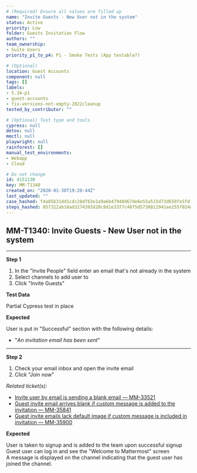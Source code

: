 ```yaml
---
# (Required) Ensure all values are filled up
name: "Invite Guests - New User not in the system"
status: Active
priority: Low
folder: Guests Invitation Flow
authors: ""
team_ownership: 
- Suite Users
priority_p1_to_p4: P1 - Smoke Tests (App testable?)

# (Optional)
location: Guest Accounts
component: null
tags: []
labels: 
- 5.34-p1
- guest-accounts
- fix-versions-not-empty-2022cleanup
tested_by_contributor: ""

# (Optional) Test type and tools
cypress: null
detox: null
mmctl: null
playwright: null
rainforest: []
manual_test_environments: 
- Webapp
- Cloud

# Do not change
id: 4151130
key: MM-T1340
created_on: "2020-01-30T19:20:44Z"
last_updated: ""
case_hashed: f4a85b31dd1cdc28df63e1a9a6b47948d67de6e55a515d73d650fe5fdff785e07f9267e2c8f33f70950c933c65419645
steps_hashed: 857322ab10ad3274393d20c8d1e3377c48f5d5730811941ee255f024df46660e434bbd6d163b28853b6eb33f720cf773
---
```


<!-- (Auto-generated) Based on frontmatter's "key" and "name" -->

## MM-T1340: Invite Guests - New User not in the system

---

**Step 1**

1. In the "Invite People" field enter an email that's not already in the system
2. Select channels to add user to
3. Click "Invite Guests"

**Test Data**

Partial Cypress test in place

**Expected**

User is put in "Successful" section with the following details:

- "_An invitation email has been sent_"

---

**Step 2**

1. Check your email inbox and open the invite email
2. Click "Join now"

_Related ticket(s):_

- [Invite user by email is sending a blank email — MM-33521](https://mattermost.atlassian.net/browse/MM-33521)
- [Guest invite email arrives blank if custom message is added to the invitation — MM-35841](https://mattermost.atlassian.net/browse/MM-35841)
- [Guest invite emails lack default image if custom message is included in invitation — MM-35900](https://mattermost.atlassian.net/browse/MM-35900)

**Expected**

User is taken to signup and is added to the team upon successful signup\
Guest user can log in and see the "Welcome to Mattermost" screen\
A message is displayed on the channel indicating that the guest user has joined the channel.
